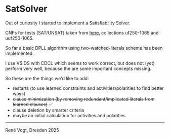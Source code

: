 # SatSolver

Out of curiosity I started to implement a Satisfiability Solver.

CNFs for tests (SAT/UNSAT) taken from [here](https://www.cs.ubc.ca/~hoos/SATLIB/benchm.html), collections uf250-1065 and uuf250-1065.

So far a basic DPLL algorithm using two-watched-literals scheme has been implemented.

I use VSIDS with CDCL which seems to work correct, but does not (yet) perform very well,
because the are some important concepts missing.

So these are the things we'd like to add:
- restarts (to use learned constraints and activities/polarities to find better ways)
- ~~clause minimization (by removing redundant/implicated literals from learned clauses)~~ ✅
- clause deletion by smarter criteria
- maybe an initial calculation for activities and polarities

---
René Vogt, Dresden 2025